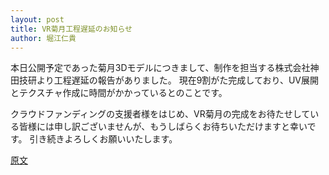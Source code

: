 ```yaml
---
layout: post
title: VR菊月工程遅延のお知らせ
author: 堀江仁貴
---
```

本日公開予定であった菊月3Dモデルにつきまして、制作を担当する株式会社神田技研より工程遅延の報告がありました。
現在9割がた完成しており、UV展開とテクスチャ作成に時間がかかっているとのことです。

クラウドファンディングの支援者様をはじめ、VR菊月の完成をお待たせしている皆様には申し訳ございませんが、もうしばらくお待ちいただけますと幸いです。
引き続きよろしくお願いいたします。

[原文](https://readyfor.jp/projects/30282/announcements/141642)
